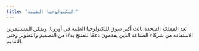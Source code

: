 ```yaml
---
title: "التكنولوجيا الطبية"
---
```

تُعد المملكة المتحدة ثالث أكبر سوق للتكنولوجيا الطبية في أوروبا. ويمكن للمستثمرين الاستفادة من شركاء الصناعة الذين يقدمون دعمًا للمنتج بدءًا من التصميم والتطوير وحتى التقديم.

